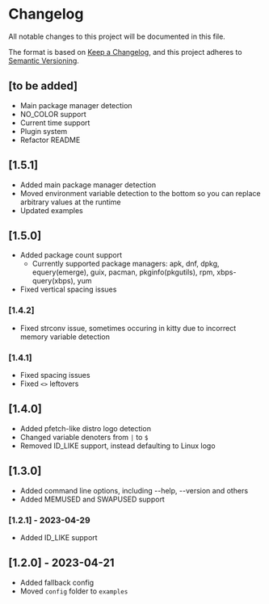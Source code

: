 # Changelog

All notable changes to this project will be documented in this file.

The format is based on [Keep a Changelog](https://keepachangelog.com/en/1.0.0/),
and this project adheres to [Semantic Versioning](https://semver.org/spec/v2.0.0.html).

## [to be added]
* Main package manager detection
* NO\_COLOR support
* Current time support
* Plugin system
* Refactor README

## [1.5.1]
* Added main package manager detection
* Moved environment variable detection to the bottom so you can replace arbitrary values at the runtime
* Updated examples

## [1.5.0]
* Added package count support
  * Currently supported package managers: apk, dnf, dpkg, equery(emerge), guix, pacman, pkginfo(pkgutils), rpm, xbps-query(xbps), yum
* Fixed vertical spacing issues

### [1.4.2]
* Fixed strconv issue, sometimes occuring in kitty due to incorrect memory variable detection

### [1.4.1]
* Fixed spacing issues
* Fixed `<>` leftovers

## [1.4.0]
* Added pfetch-like distro logo detection
* Changed variable denoters from `|` to `$`
* Removed ID\_LIKE support, instead defaulting to Linux logo

## [1.3.0]
* Added command line options, including --help, --version and others
* Added MEMUSED and SWAPUSED support

###  [1.2.1] - 2023-04-29
* Added ID\_LIKE support

##  [1.2.0] - 2023-04-21
* Added fallback config
* Moved `config` folder to `examples`
